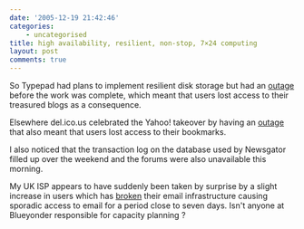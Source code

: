 ```yaml
---
date: '2005-12-19 21:42:46'
categories:
    - uncategorised
title: high availability, resilient, non-stop, 7×24 computing
layout: post
comments: true
---
```

So Typepad had plans to implement resilient disk storage but had an
[outage](http://www.sixapart.com/typepad/news/2005/12/typepad_update.html)
before the work was complete, which meant that users lost access to
their treasured blogs as a consequence.

Elsewhere del.ico.us celebrated the Yahoo! takeover by having an
[outage](http://blog.del.icio.us/blog/2005/12/continued_hiccu.html) that
also meant that users lost access to their bookmarks.

I also noticed that the transaction log on the database used by
Newsgator filled up over the weekend and the forums were also
unavailable this morning.

My UK ISP appears to have suddenly been taken by surprise by a slight
increase in users which has
[broken](http://www.blueyonder.co.uk/status/serviceissue.do?ticket=295784)
their email infrastructure causing sporadic access to email for a period
close to seven days. Isn't anyone at Blueyonder responsible for capacity
planning ?

